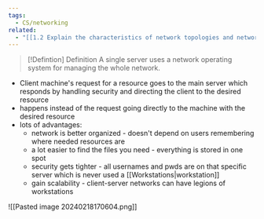 ```yaml
---
tags:
  - CS/networking
related:
  - "[[1.2 Explain the characteristics of network topologies and network types]]"
---
```


>[!Defintion] Definition
> A single server uses a network operating system for managing the whole network.

- Client machine's request for a resource goes to the main server which responds by handling security and directing the client to the desired resource
- happens instead of the request going directly to the machine with the desired resource
- lots of advantages:
	- network is better organized - doesn't depend on users remembering where needed resources are
	- a lot easier to find the files you need - everything is stored in one spot
	- security gets tighter - all usernames and pwds are on that specific server which is never used a [[Workstations|workstation]]
	- gain scalability - client-server networks can have legions of workstations

![[Pasted image 20240218170604.png]]